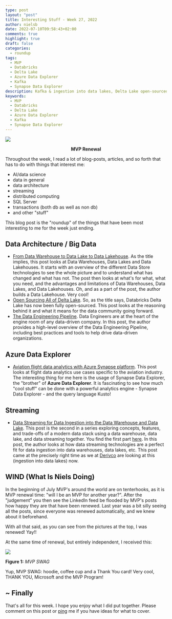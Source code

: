 ```yaml
---
type: post
layout: "post"
title: Interesting Stuff - Week 27, 2022
author: nielsb
date: 2022-07-10T09:58:43+02:00
comments: true
highlight: true
draft: false
categories:
  - roundup
tags:
  - MVP
  - Databricks
  - Delta Lake
  - Azure Data Explorer
  - Kafka
  - Synapse Data Explorer
description: Kafka & ingestion into data lakes, Delta Lake open-sourced, Niels renewed as MVP, and other interesting topics.
keywords:
  - MVP
  - Databricks
  - Delta Lake
  - Azure Data Explorer
  - Kafka
  - Synapse Data Explorer   
---
```


![](/images/posts/mvp-renewal-2022-2.png)

**<p style="text-align: center;">MVP Renewal</p>**

Throughout the week, I read a lot of blog-posts, articles, and so forth that has to do with things that interest me:

* AI/data science
* data in general
* data architecture
* streaming
* distributed computing
* SQL Server
* transactions (both db as well as non db)
* and other "stuff"

This blog post is the "roundup" of the things that have been most interesting to me for the week just ending.

<!--more-->

## Data Architecture / Big Data

* [From Data Warehouse to Data Lake to Data Lakehouse][1]. As the title implies, this post looks at Data Warehouses, Data Lakes and Data Lakehouses. It starts with an overview of the different Data Store technologies to see the whole picture and to understand what has changed and what has not. The post then looks at what's for what, what you need, and the advantages and limitations of Data Warehouses, Data Lakes, and Data Lakehouses. Oh, and as a part of the post, the author builds a Data Lakehouse. Very cool!
* [Open Sourcing All of Delta Lake][2]. So, as the title says, Databricks Delta Lake has now been fully open-sourced. This post looks at the reasoning behind it and what it means for the data community going forward.
* [The Data Engineering Pipeline][3]. Data Engineers are at the heart of the engine room of any data-driven company. In this post, the author provides a high-level overview of the Data Engineering Pipeline, including best practices and tools to help drive data-driven organizations.

## Azure Data Explorer

* [Aviation flight data analytics with Azure Synapse platform][4]. This post looks at flight data analytics use cases specific to the aviation industry. The interesting thing for me here is the usage of Synapse Data Explorer, the "brother" of **Azure Data Explorer**. It is fascinating to see how much "cool stuff" can be done with a powerful analytics engine - Synapse Data Explorer - and the query language Kusto!

## Streaming

* [Data Streaming for Data Ingestion into the Data Warehouse and Data Lake][5]. This post is the second in a series exploring concepts, features, and trade-offs of a modern data stack using a data warehouse, data lake, and data streaming together. You find the first part [here][6]. In this post, the author looks at how data streaming technologies are a perfect fit for data ingestion into data warehouses, data lakes, etc. This post came at the precisely right time as we at [Derivco](/derivco) are looking at this (ingestion into data lakes) now.

## WIND (What Is Niels Doing)

In the beginning of July MVP's around the world are on tenterhooks, as it is MVP renewal time: "will I be an MVP for another year?". After the "judgement" you then see the LinkedIn feed be flooded by MVP's posts how happy they are that have been renewed. Last year was a bit silly seeing all the posts, since everyone was renewed automatically, and we knew about it beforehand.

With all that said, as you can see from the pictures at the top, I was renewed! Yay!! 

At the same time of renewal, but entirely independent, I received this:

![](/images/posts/mvp-swag-2022-1.jpg)

**Figure 1:** *MVP SWAG*

Yup, MVP SWAG: hoodie, coffee cup and a Thank You card! Very cool, THANK YOU, Microsoft and the MVP Program!

## ~ Finally

That's all for this week. I hope you enjoy what I did put together. Please comment on this post or [ping][ma] me if you have ideas for what to cover.

[ma]: mailto:niels.it.berglund@gmail.com
[mp]: https://blog.acolyer.org
[iq]: https://www.infoq.com/
[ew]: http://sqlonice.com/
[re]: http://blog.revolutionanalytics.com
[sqsk]: https://www.sqlskills.com
[mdaveyblog]: https://mdavey.wordpress.com/
[charlblog]: https://charlla.com/

[jovpop]: https://twitter.com/JovanPop_MSFT
[bobw]: https://twitter.com/bobwardms
[revod]: https://twitter.com/revodavid
[lonny]: https://twitter.com/sqL_handLe
[ewtw]: https://twitter.com/sqlOnIce
[buckw]: https://twitter.com/BuckWoodyMSFT
[mattw]: https://twitter.com/matthewwarren
[murba]: https://twitter.com/muratdemirbas
[daveda]: https://twitter.com/davidthecoder
[adcol]: https://twitter.com/adriancolyer
[jesrod]: https://twitter.com/jrdothoughts
[tomaz]: https://twitter.com/tomaz_tsql
[dataart]: https://twitter.com/dataartisans
[luis]: https://twitter.com/luis_de_sousa
[benstop]: https://twitter.com/benstopford
[conflu]: https://twitter.com/confluentinc
[tylert]: https://twitter.com/tyler_treat
[andrewng]: https://twitter.com/AndrewYNg
[lawr]: https://twitter.com/bytezn
[jue]: https://twitter.com/b0rk
[yan]: https://twitter.com/theburningmonk
[danny]: https://twitter.com/g9yuayon
[rmoff]: https://twitter.com/rmoff
[ryansw]: https://twitter.com/ryanswanstrom
[pabloc]: https://twitter.com/pabloc_ds
[mklep]: https://twitter.com/martinkl
[mdavey]: https://twitter.com/matt_davey
[jboner]: https://twitter.com/jboner
[joeduff]: https://twitter.com/funcOfJoe
[charl]: https://twitter.com/charllamprecht
[dbricks]: https://twitter.com/databricks
[adsit]: https://twitter.com/SitnikAdam
[vicky]: https://twitter.com/vickyharp
[dscentral]: https://twitter.com/DataScienceCtrl
[natemc]: https://twitter.com/natemcmaster
[ads]: https://twitter.com/azuredatastudio
[travw]: https://twitter.com/radtravis
[emilk]: https://twitter.com/IsTheArchitect
[netflx]: https://netflixtechblog.com/

[1]: https://towardsdatascience.com/from-data-warehouse-to-data-lake-to-data-lakehouse-44ca03e0d624
[2]: https://databricks.com/blog/2022/06/30/open-sourcing-all-of-delta-lake.html
[3]: https://pub.towardsai.net/the-data-engineering-pipeline-6f7a306fcfdc
[4]: https://www.linkedin.com/pulse/aviation-flight-data-analytics-azure-synapse-platform-debananda-ghosh/
[5]: https://www.kai-waehner.de/blog/2022/07/05/data-streaming-for-data-ingestion-into-data-warehouse-and-data-lake/
[6]: https://www.kai-waehner.de/blog/2022/06/27/data-warehouse-vs-data-lake-vs-data-streaming-friends-enemies-frenemies/
